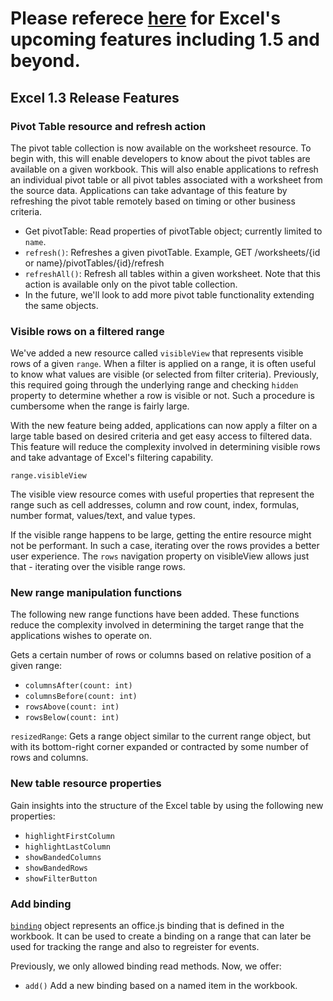 # Please referece [here](https://github.com/OfficeDev/office-js-docs/tree/ExcelJs_OpenSpec) for Excel's upcoming features including 1.5 and beyond. 

## Excel 1.3 Release Features

### Pivot Table resource and refresh action

The pivot table collection is now available on the worksheet resource. To begin with, this will enable developers to know about the pivot tables are available on a given workbook. This will also enable applications to refresh an individual pivot table or all pivot tables associated with a worksheet from the source data. Applications can take advantage of this feature by refreshing the pivot table remotely based on timing or other business criteria.

* Get pivotTable: Read properties of pivotTable object; currently limited to `name`. 
* `refresh()`: Refreshes a given pivotTable. Example, GET /worksheets/{id or name}/pivotTables/{id}/refresh
* `refreshAll()`: Refresh all tables within a given worksheet. Note that this action is available only on the pivot table collection. 
* In the future, we'll look to add more pivot table functionality extending the same objects.

### Visible rows on a filtered range

We've added a new resource called `visibleView` that represents visible rows of a given `range`. When a filter is applied on a range, it is often useful to know what values are visible (or selected from filter criteria). Previously, this required going through the underlying range and checking `hidden` property to determine whether a row is visible or not. Such a procedure is cumbersome when the range is fairly large.

With the new feature being added, applications can now apply a filter on a large table based on desired criteria and get easy access to filtered data. This feature will reduce the complexity involved in determining visible rows and take advantage of Excel's filtering capability.

`range.visibleView`

The visible view resource comes with useful properties that represent the range such as cell addresses, column and row count, index, formulas, number format, values/text, and value types.

If the visible range happens to be large, getting the entire resource might not be performant. In such a case, iterating over the rows provides a better user experience. The `rows` navigation property on visibleView allows just that - iterating over the visible range rows.


### New range manipulation functions

The following new range functions have been added. These functions reduce the complexity involved in determining the target range that the applications wishes to operate on.

Gets a certain number of rows or columns based on relative position of a given range:

* `columnsAfter(count: int)` 
* `columnsBefore(count: int)`
* `rowsAbove(count: int)`
* `rowsBelow(count: int)` 

`resizedRange`: Gets a range object similar to the current range object, but with its bottom-right corner expanded or contracted by some number of rows and columns.

### New table resource properties

Gain insights into the structure of the Excel table by using the following new properties: 

* `highlightFirstColumn`
* `highlightLastColumn`
* `showBandedColumns`
* `showBandedRows`
* `showFilterButton`

### Add binding

[`binding`](https://github.com/OfficeDev/office-js-docs/blob/master/reference/excel/bindingcollection.md) object represents an office.js binding that is defined in the workbook. It can be used to create a binding on a range that can later be used for tracking the range and also to regreister for events. 

Previously, we only allowed binding read methods. Now, we offer: 
* `add()` Add a new binding based on a named item in the workbook.
